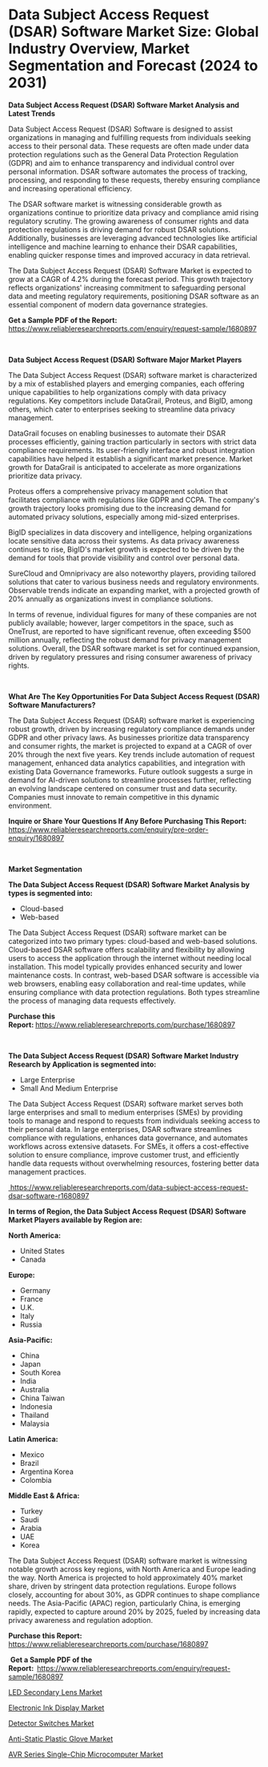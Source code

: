 <p><h1>Data Subject Access Request (DSAR) Software Market Size: Global Industry Overview, Market Segmentation and Forecast (2024 to 2031)</h1></p><p><strong>Data Subject Access Request (DSAR) Software Market Analysis and Latest Trends</strong></p>
<p><p>Data Subject Access Request (DSAR) Software is designed to assist organizations in managing and fulfilling requests from individuals seeking access to their personal data. These requests are often made under data protection regulations such as the General Data Protection Regulation (GDPR) and aim to enhance transparency and individual control over personal information. DSAR software automates the process of tracking, processing, and responding to these requests, thereby ensuring compliance and increasing operational efficiency.</p><p>The DSAR software market is witnessing considerable growth as organizations continue to prioritize data privacy and compliance amid rising regulatory scrutiny. The growing awareness of consumer rights and data protection regulations is driving demand for robust DSAR solutions. Additionally, businesses are leveraging advanced technologies like artificial intelligence and machine learning to enhance their DSAR capabilities, enabling quicker response times and improved accuracy in data retrieval. </p><p>The Data Subject Access Request (DSAR) Software Market is expected to grow at a CAGR of 4.2% during the forecast period. This growth trajectory reflects organizations' increasing commitment to safeguarding personal data and meeting regulatory requirements, positioning DSAR software as an essential component of modern data governance strategies.</p></p>
<p><strong>Get a Sample PDF of the Report:&nbsp;</strong> <a href="https://www.reliableresearchreports.com/enquiry/request-sample/1680897?utm_campaign=117&utm_medium=2&utm_source=Github&utm_content=ia&utm_term=04102024&utm_id=data-subject-access-request-dsar-software">https://www.reliableresearchreports.com/enquiry/request-sample/1680897</a></p>
<p>&nbsp;</p>
<p><strong>Data Subject Access Request (DSAR) Software Major Market Players</strong></p>
<p><p>The Data Subject Access Request (DSAR) software market is characterized by a mix of established players and emerging companies, each offering unique capabilities to help organizations comply with data privacy regulations. Key competitors include DataGrail, Proteus, and BigID, among others, which cater to enterprises seeking to streamline data privacy management.</p><p>DataGrail focuses on enabling businesses to automate their DSAR processes efficiently, gaining traction particularly in sectors with strict data compliance requirements. Its user-friendly interface and robust integration capabilities have helped it establish a significant market presence. Market growth for DataGrail is anticipated to accelerate as more organizations prioritize data privacy.</p><p>Proteus offers a comprehensive privacy management solution that facilitates compliance with regulations like GDPR and CCPA. The company's growth trajectory looks promising due to the increasing demand for automated privacy solutions, especially among mid-sized enterprises.</p><p>BigID specializes in data discovery and intelligence, helping organizations locate sensitive data across their systems. As data privacy awareness continues to rise, BigID's market growth is expected to be driven by the demand for tools that provide visibility and control over personal data.</p><p>SureCloud and Omniprivacy are also noteworthy players, providing tailored solutions that cater to various business needs and regulatory environments. Observable trends indicate an expanding market, with a projected growth of 20% annually as organizations invest in compliance solutions.</p><p>In terms of revenue, individual figures for many of these companies are not publicly available; however, larger competitors in the space, such as OneTrust, are reported to have significant revenue, often exceeding $500 million annually, reflecting the robust demand for privacy management solutions. Overall, the DSAR software market is set for continued expansion, driven by regulatory pressures and rising consumer awareness of privacy rights.</p></p>
<p>&nbsp;</p>
<p><strong>What Are The Key Opportunities For Data Subject Access Request (DSAR) Software Manufacturers?</strong></p>
<p><p>The Data Subject Access Request (DSAR) software market is experiencing robust growth, driven by increasing regulatory compliance demands under GDPR and other privacy laws. As businesses prioritize data transparency and consumer rights, the market is projected to expand at a CAGR of over 20% through the next five years. Key trends include automation of request management, enhanced data analytics capabilities, and integration with existing Data Governance frameworks. Future outlook suggests a surge in demand for AI-driven solutions to streamline processes further, reflecting an evolving landscape centered on consumer trust and data security. Companies must innovate to remain competitive in this dynamic environment.</p></p>
<p><strong>Inquire or Share Your Questions If Any Before Purchasing This Report:</strong> <a href="https://www.reliableresearchreports.com/enquiry/pre-order-enquiry/1680897?utm_campaign=117&utm_medium=2&utm_source=Github&utm_content=ia&utm_term=04102024&utm_id=data-subject-access-request-dsar-software">https://www.reliableresearchreports.com/enquiry/pre-order-enquiry/1680897</a></p>
<p>&nbsp;</p>
<p><strong>Market Segmentation</strong></p>
<p><strong>The Data Subject Access Request (DSAR) Software Market Analysis by types is segmented into:</strong></p>
<p><ul><li>Cloud-based</li><li>Web-based</li></ul></p>
<p><p>The Data Subject Access Request (DSAR) software market can be categorized into two primary types: cloud-based and web-based solutions. Cloud-based DSAR software offers scalability and flexibility by allowing users to access the application through the internet without needing local installation. This model typically provides enhanced security and lower maintenance costs. In contrast, web-based DSAR software is accessible via web browsers, enabling easy collaboration and real-time updates, while ensuring compliance with data protection regulations. Both types streamline the process of managing data requests effectively.</p></p>
<p><strong>Purchase this Report:&nbsp;</strong><a href="https://www.reliableresearchreports.com/purchase/1680897?utm_campaign=117&utm_medium=2&utm_source=Github&utm_content=ia&utm_term=04102024&utm_id=data-subject-access-request-dsar-software">https://www.reliableresearchreports.com/purchase/1680897</a></p>
<p>&nbsp;</p>
<p><strong>The Data Subject Access Request (DSAR) Software Market Industry Research by Application is segmented into:</strong></p>
<p><ul><li>Large Enterprise</li><li>Small And Medium Enterprise</li></ul></p>
<p><p>The Data Subject Access Request (DSAR) software market serves both large enterprises and small to medium enterprises (SMEs) by providing tools to manage and respond to requests from individuals seeking access to their personal data. In large enterprises, DSAR software streamlines compliance with regulations, enhances data governance, and automates workflows across extensive datasets. For SMEs, it offers a cost-effective solution to ensure compliance, improve customer trust, and efficiently handle data requests without overwhelming resources, fostering better data management practices.</p></p>
<p><a href="https://www.reliableresearchreports.com/data-subject-access-request-dsar-software-r1680897?utm_campaign=117&utm_medium=2&utm_source=Github&utm_content=ia&utm_term=04102024&utm_id=data-subject-access-request-dsar-software">&nbsp;https://www.reliableresearchreports.com/data-subject-access-request-dsar-software-r1680897</a></p>
<p><strong>In terms of Region, the Data Subject Access Request (DSAR) Software Market Players available by Region are:</strong></p>
<p>
    <p> <strong> North America: </strong>
        <ul>
            <li>United States</li>
            <li>Canada</li>
        </ul>
        </p> 
    <p> <strong> Europe: </strong>
        <ul>
            <li>Germany</li>
            <li>France</li>
            <li>U.K.</li>
            <li>Italy</li>
            <li>Russia</li>
        </ul>
        </p> 
    <p> <strong> Asia-Pacific: </strong>
        <ul>
            <li>China</li>
            <li>Japan</li>
            <li>South Korea</li>
            <li>India</li>
            <li>Australia</li>
            <li>China Taiwan</li>
            <li>Indonesia</li>
            <li>Thailand</li>
            <li>Malaysia</li>
        </ul>
        </p> 
    <p> <strong> Latin America: </strong>
        <ul>
            <li>Mexico</li>
            <li>Brazil</li>
            <li>Argentina Korea</li>
            <li>Colombia</li>
        </ul>
        </p> 
    <p> <strong> Middle East & Africa: </strong>
        <ul>
            <li>Turkey</li>
            <li>Saudi</li>
            <li>Arabia</li>
            <li>UAE</li>
            <li>Korea</li>
        </ul>
    </p>
    </p>
<p><p>The Data Subject Access Request (DSAR) software market is witnessing notable growth across key regions, with North America and Europe leading the way. North America is projected to hold approximately 40% market share, driven by stringent data protection regulations. Europe follows closely, accounting for about 30%, as GDPR continues to shape compliance needs. The Asia-Pacific (APAC) region, particularly China, is emerging rapidly, expected to capture around 20% by 2025, fueled by increasing data privacy awareness and regulation adoption.</p></p>
<p><strong>Purchase this Report: </strong><a href="https://www.reliableresearchreports.com/purchase/1680897?utm_campaign=117&utm_medium=2&utm_source=Github&utm_content=ia&utm_term=04102024&utm_id=data-subject-access-request-dsar-software">https://www.reliableresearchreports.com/purchase/1680897</a></p>
<p>&nbsp;<strong>Get a Sample PDF of the Report:&nbsp;&nbsp;</strong><a href="https://www.reliableresearchreports.com/enquiry/request-sample/1680897?utm_campaign=117&utm_medium=2&utm_source=Github&utm_content=ia&utm_term=04102024&utm_id=data-subject-access-request-dsar-software">https://www.reliableresearchreports.com/enquiry/request-sample/1680897</a></p>
<p><strong></strong></p>
<p><p><a href="https://issuu.com/reportprime-2/docs/led-secondary-lens-market-size-2030_a07b95350d924e?utm_campaign=117&utm_medium=2&utm_source=Github&utm_content=ia&utm_term=04102024&utm_id=data-subject-access-request-dsar-software">LED Secondary Lens Market</a></p><p><a href="https://github.com/AlisaRowe24/Market-Research-Report-List-1/blob/main/electronic-ink-display-market.md?utm_campaign=117&utm_medium=2&utm_source=Github&utm_content=ia&utm_term=04102024&utm_id=data-subject-access-request-dsar-software">Electronic Ink Display Market</a></p><p><a href="https://www.linkedin.com/pulse/detector-switches-market-global-share-ranking-overall-ynkve?utm_campaign=117&utm_medium=2&utm_source=Github&utm_content=ia&utm_term=04102024&utm_id=data-subject-access-request-dsar-software">Detector Switches Market</a></p><p><a href="https://github.com/HobertDavis43/Market-Research-Report-List-1/blob/main/anti-static-plastic-glove-market.md?utm_campaign=117&utm_medium=2&utm_source=Github&utm_content=ia&utm_term=04102024&utm_id=data-subject-access-request-dsar-software">Anti-Static Plastic Glove Market</a></p><p><a href="https://issuu.com/reportprime-2/docs/avr-series-single-chip-microcompute_f4b7efb82253cc?utm_campaign=117&utm_medium=2&utm_source=Github&utm_content=ia&utm_term=04102024&utm_id=data-subject-access-request-dsar-software">AVR Series Single-Chip Microcomputer Market</a></p></p>